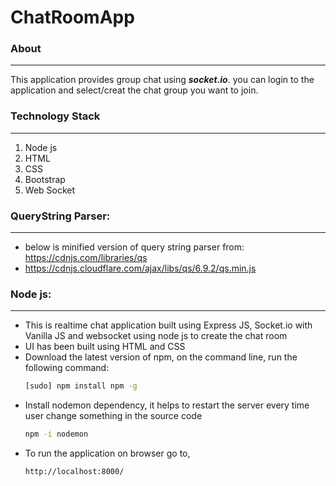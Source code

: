 # ChatRoomApp

### About ###
-----------------------------
This application provides group chat using ***socket.io***. you can login to the application and select/creat the chat group you want to join.

### Technology Stack ### 
-----------------------------
1. Node js
2. HTML
3. CSS
4. Bootstrap
5. Web Socket


### QueryString Parser: ###
-----------------------------
- below is minified version of query string parser from: https://cdnjs.com/libraries/qs
- https://cdnjs.cloudflare.com/ajax/libs/qs/6.9.2/qs.min.js

### Node js: ###
-----------------------------
- This is realtime chat application built using Express JS, Socket.io with Vanilla JS and websocket using node js to create the chat room
- UI has been built using HTML and CSS
- Download the latest version of npm, on the command line, run the following command:
    ```sh
    [sudo] npm install npm -g  
- Install nodemon dependency, it helps to restart the server every time user change something in the source code
    ```sh
    npm -i nodemon
- To run the application on browser go to, 
    ```sh
    http://localhost:8000/
